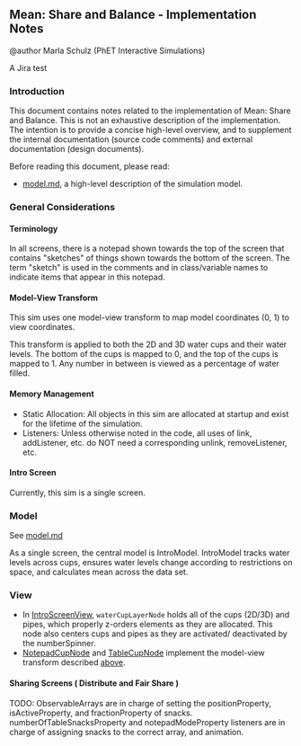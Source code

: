 ## Mean: Share and Balance - Implementation Notes

@author Marla Schulz (PhET Interactive Simulations)

A Jira test

### Introduction

This document contains notes related to the implementation of Mean: Share and Balance. This is not an exhaustive
description of the implementation. The intention is to provide a concise high-level overview, and to supplement the
internal documentation (source code comments) and external documentation (design documents).

Before reading this document, please read:

- [model.md](https://github.com/phetsims/mean-share-and-balance/blob/main/doc/model.md), a high-level description of the
  simulation model.

### General Considerations

#### Terminology

In all screens, there is a notepad shown towards the top of the screen that contains "sketches" of things shown towards
the bottom of the screen. The term "sketch" is used in the comments and in class/variable names to indicate items that
appear in this notepad.

#### Model-View Transform

This sim uses one model-view transform to map model coordinates (0, 1) to view coordinates.

This transform is applied to both the 2D and 3D water cups and their water levels. The bottom of the cups is mapped to
0, and the top of the cups is mapped to 1. Any number in between is viewed as a percentage of water filled.

#### Memory Management

- Static Allocation: All objects in this sim are allocated at startup and exist for the lifetime of the simulation.
- Listeners: Unless otherwise noted in the code, all uses of link, addListener, etc. do NOT need a corresponding unlink,
  removeListener, etc.

#### Intro Screen

Currently, this sim is a single screen.

### Model

See [model.md](https://github.com/phetsims/mean-share-and-balance/blob/main/doc/model.md)

As a single screen, the central model is IntroModel. IntroModel tracks water levels across cups, ensures water levels
change according to restrictions on space, and calculates mean across the data set.

### View

- In
  [IntroScreenView](https://github.com/phetsims/mean-share-and-balance/blob/main/js/intro/view/IntroScreenView.ts), `waterCupLayerNode`
  holds all of the cups (2D/3D) and pipes, which properly z-orders elements as they are allocated. This node also
  centers cups and pipes as they are activated/ deactivated by the numberSpinner.
- [NotepadCupNode](https://github.com/phetsims/mean-share-and-balance/blob/main/js/intro/view/WaterCup2DNode.ts)
  and [TableCupNode](https://github.com/phetsims/mean-share-and-balance/blob/main/js/intro/view/WaterCup3DNode.ts)
  implement the model-view transform described [above](#model-view-transform).

#### Sharing Screens ( Distribute and Fair Share )

TODO: ObservableArrays are in charge of setting the positionProperty, isActiveProperty, and fractionProperty of snacks. numberOfTableSnacksProperty and notepadModeProperty listeners are in charge of assigning snacks to the correct array, and animation.
